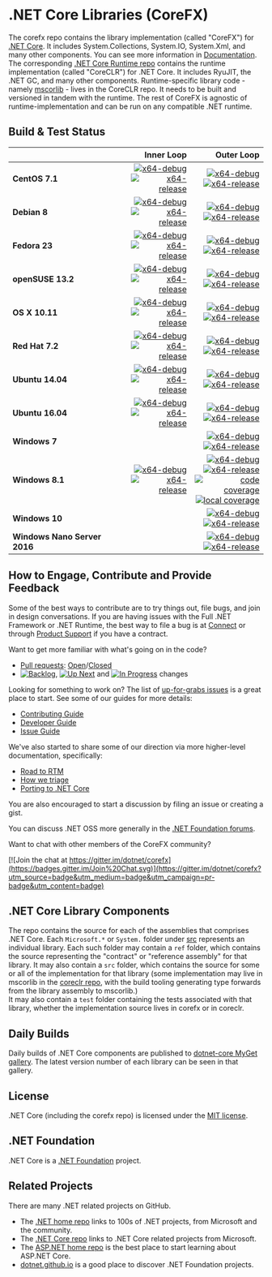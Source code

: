 # .NET Core Libraries (CoreFX)

The corefx repo contains the library implementation (called "CoreFX") for [.NET Core](http://github.com/dotnet/core). It includes System.Collections, System.IO, System.Xml, and many other components. You can see more information in [Documentation](Documentation/README.md). The corresponding [.NET Core Runtime repo](https://github.com/dotnet/coreclr) contains the runtime implementation (called "CoreCLR") for .NET Core. It includes RyuJIT, the .NET GC, and many other components. Runtime-specific library code - namely [mscorlib][mscorlib] - lives in the CoreCLR repo. It needs to be built and versioned in tandem with the runtime. The rest of CoreFX is agnostic of runtime-implementation and can be run on any compatible .NET runtime.

[mscorlib]: https://github.com/dotnet/coreclr/tree/release/1.0.0/src/mscorlib

## Build & Test Status

| | Inner Loop | Outer Loop |
|:---|------:|--------:|
|**CentOS 7.1**|[![x64-debug](https://img.shields.io/jenkins/s/http/dotnet-ci.cloudapp.net/job/dotnet_corefx/job/release_1.0.0/centos7.1_debug.svg?label=x64-debug)](http://dotnet-ci.cloudapp.net/job/dotnet_corefx/job/release_1.0.0/job/centos7.1_debug)<br>[![x64-release](https://img.shields.io/jenkins/s/http/dotnet-ci.cloudapp.net/job/dotnet_corefx/job/release_1.0.0/centos7.1_release.svg?label=x64-release)](http://dotnet-ci.cloudapp.net/job/dotnet_corefx/job/release_1.0.0/job/centos7.1_release)|[![x64-debug](https://img.shields.io/jenkins/s/http/dotnet-ci.cloudapp.net/job/dotnet_corefx/job/release_1.0.0/outerloop_centos7.1_debug.svg?label=x64-debug)](http://dotnet-ci.cloudapp.net/job/dotnet_corefx/job/release_1.0.0/job/outerloop_centos7.1_debug/)<br/>[![x64-release](https://img.shields.io/jenkins/s/http/dotnet-ci.cloudapp.net/job/dotnet_corefx/job/release_1.0.0/outerloop_centos7.1_release.svg?label=x64-release)](http://dotnet-ci.cloudapp.net/job/dotnet_corefx/job/release_1.0.0/job/outerloop_centos7.1_release/)|
|**Debian 8**|[![x64-debug](https://img.shields.io/jenkins/s/http/dotnet-ci.cloudapp.net/job/dotnet_corefx/job/release_1.0.0/debian8.4_debug.svg?label=x64-debug)](http://dotnet-ci.cloudapp.net/job/dotnet_corefx/job/release_1.0.0/job/debian8.4_debug)<br>[![x64-release](https://img.shields.io/jenkins/s/http/dotnet-ci.cloudapp.net/job/dotnet_corefx/job/release_1.0.0/debian8.4_release.svg?label=x64-release)](http://dotnet-ci.cloudapp.net/job/dotnet_corefx/job/release_1.0.0/job/debian8.4_release)|[![x64-debug](https://img.shields.io/jenkins/s/http/dotnet-ci.cloudapp.net/job/dotnet_corefx/job/release_1.0.0/debian8.4_debug.svg?label=x64-debug)](http://dotnet-ci.cloudapp.net/job/dotnet_corefx/job/release_1.0.0/job/debian8.4_debug)<br>[![x64-release](https://img.shields.io/jenkins/s/http/dotnet-ci.cloudapp.net/job/dotnet_corefx/job/release_1.0.0/debian8.4_release.svg?label=x64-release)](http://dotnet-ci.cloudapp.net/job/dotnet_corefx/job/release_1.0.0/job/debian8.4_release)|
|**Fedora 23**|[![x64-debug](https://img.shields.io/jenkins/s/http/dotnet-ci.cloudapp.net/job/dotnet_corefx/job/release_1.0.0/fedora23_debug.svg?label=x64-debug)](http://dotnet-ci.cloudapp.net/job/dotnet_corefx/job/release_1.0.0/job/fedora23_debug)<br>[![x64-release](https://img.shields.io/jenkins/s/http/dotnet-ci.cloudapp.net/job/dotnet_corefx/job/release_1.0.0/fedora23_release.svg?label=x64-release)](http://dotnet-ci.cloudapp.net/job/dotnet_corefx/job/release_1.0.0/job/fedora23_release)|[![x64-debug](https://img.shields.io/jenkins/s/http/dotnet-ci.cloudapp.net/job/dotnet_corefx/job/release_1.0.0/outerloop_fedora23_debug.svg?label=x64-debug)](http://dotnet-ci.cloudapp.net/job/dotnet_corefx/job/release_1.0.0/job/outerloop_fedora23_debug/)<br/>[![x64-release](https://img.shields.io/jenkins/s/http/dotnet-ci.cloudapp.net/job/dotnet_corefx/job/release_1.0.0/outerloop_fedora23_release.svg?label=x64-release)](http://dotnet-ci.cloudapp.net/job/dotnet_corefx/job/release_1.0.0/job/outerloop_fedora23_release/)|
|**openSUSE 13.2**|[![x64-debug](https://img.shields.io/jenkins/s/http/dotnet-ci.cloudapp.net/job/dotnet_corefx/job/release_1.0.0/opensuse13.2_debug.svg?label=x64-debug)](http://dotnet-ci.cloudapp.net/job/dotnet_corefx/job/release_1.0.0/job/opensuse13.2_debug)<br>[![x64-release](https://img.shields.io/jenkins/s/http/dotnet-ci.cloudapp.net/job/dotnet_corefx/job/release_1.0.0/opensuse13.2_release.svg?label=x64-release)](http://dotnet-ci.cloudapp.net/job/dotnet_corefx/job/release_1.0.0/job/opensuse13.2_release)|[![x64-debug](https://img.shields.io/jenkins/s/http/dotnet-ci.cloudapp.net/job/dotnet_corefx/job/release_1.0.0/outerloop_opensuse13.2_debug.svg?label=x64-debug)](http://dotnet-ci.cloudapp.net/job/dotnet_corefx/job/release_1.0.0/job/outerloop_opensuse13.2_debug/)<br/>[![x64-release](https://img.shields.io/jenkins/s/http/dotnet-ci.cloudapp.net/job/dotnet_corefx/job/release_1.0.0/outerloop_opensuse13.2_release.svg?label=x64-release)](http://dotnet-ci.cloudapp.net/job/dotnet_corefx/job/release_1.0.0/job/outerloop_opensuse13.2_release/)|
|**OS X 10.11**|[![x64-debug](https://img.shields.io/jenkins/s/http/dotnet-ci.cloudapp.net/job/dotnet_corefx/job/release_1.0.0/osx_debug.svg?label=x64-debug)](http://dotnet-ci.cloudapp.net/job/dotnet_corefx/job/release_1.0.0/job/osx_debug)<br>[![x64-release](https://img.shields.io/jenkins/s/http/dotnet-ci.cloudapp.net/job/dotnet_corefx/job/release_1.0.0/osx_release.svg?label=x64-release)](http://dotnet-ci.cloudapp.net/job/dotnet_corefx/job/release_1.0.0/job/osx_release)|[![x64-debug](https://img.shields.io/jenkins/s/http/dotnet-ci.cloudapp.net/job/dotnet_corefx/job/release_1.0.0/outerloop_osx_debug.svg?label=x64-debug)](http://dotnet-ci.cloudapp.net/job/dotnet_corefx/job/release_1.0.0/job/outerloop_osx_debug/)<br/>[![x64-release](https://img.shields.io/jenkins/s/http/dotnet-ci.cloudapp.net/job/dotnet_corefx/job/release_1.0.0/outerloop_osx_release.svg?label=x64-release)](http://dotnet-ci.cloudapp.net/job/dotnet_corefx/job/release_1.0.0/job/outerloop_osx_release/)|
|**Red Hat 7.2**|[![x64-debug](https://img.shields.io/jenkins/s/http/dotnet-ci.cloudapp.net/job/dotnet_corefx/job/release_1.0.0/rhel7.2_debug.svg?label=x64-debug)](http://dotnet-ci.cloudapp.net/job/dotnet_corefx/job/release_1.0.0/job/rhel7.2_debug)<br>[![x64-release](https://img.shields.io/jenkins/s/http/dotnet-ci.cloudapp.net/job/dotnet_corefx/job/release_1.0.0/rhel7.2_release.svg?label=x64-release)](http://dotnet-ci.cloudapp.net/job/dotnet_corefx/job/release_1.0.0/job/rhel7.2_release)|[![x64-debug](https://img.shields.io/jenkins/s/http/dotnet-ci.cloudapp.net/job/dotnet_corefx/job/release_1.0.0/outerloop_rhel7.2_debug.svg?label=x64-debug)](http://dotnet-ci.cloudapp.net/job/dotnet_corefx/job/release_1.0.0/job/outerloop_rhel7.2_debug/)<br/>[![x64-release](https://img.shields.io/jenkins/s/http/dotnet-ci.cloudapp.net/job/dotnet_corefx/job/release_1.0.0/outerloop_rhel7.2_release.svg?label=x64-release)](http://dotnet-ci.cloudapp.net/job/dotnet_corefx/job/release_1.0.0/job/outerloop_rhel7.2_release/)|
|**Ubuntu 14.04**|[![x64-debug](https://img.shields.io/jenkins/s/http/dotnet-ci.cloudapp.net/job/dotnet_corefx/job/release_1.0.0/ubuntu14.04_debug.svg?label=x64-debug)](http://dotnet-ci.cloudapp.net/job/dotnet_corefx/job/release_1.0.0/job/ubuntu14.04_debug/)<br>[![x64-release](https://img.shields.io/jenkins/s/http/dotnet-ci.cloudapp.net/job/dotnet_corefx/job/release_1.0.0/ubuntu14.04_release.svg?label=x64-release)](http://dotnet-ci.cloudapp.net/job/dotnet_corefx/job/release_1.0.0/job/ubuntu14.04_release)|[![x64-debug](https://img.shields.io/jenkins/s/http/dotnet-ci.cloudapp.net/job/dotnet_corefx/job/release_1.0.0/outerloop_ubuntu14.04_debug.svg?label=x64-debug)](http://dotnet-ci.cloudapp.net/job/dotnet_corefx/job/release_1.0.0/job/outerloop_ubuntu14.04_debug/)<br/>[![x64-release](https://img.shields.io/jenkins/s/http/dotnet-ci.cloudapp.net/job/dotnet_corefx/job/release_1.0.0/outerloop_ubuntu14.04_release.svg?label=x64-release)](http://dotnet-ci.cloudapp.net/job/dotnet_corefx/job/release_1.0.0/job/outerloop_ubuntu14.04_release/)|
|**Ubuntu 16.04**|[![x64-debug](https://img.shields.io/jenkins/s/http/dotnet-ci.cloudapp.net/job/dotnet_corefx/job/release_1.0.0/ubuntu16.04_debug.svg?label=x64-debug)](http://dotnet-ci.cloudapp.net/job/dotnet_corefx/job/release_1.0.0/job/ubuntu16.04_debug)<br>[![x64-release](https://img.shields.io/jenkins/s/http/dotnet-ci.cloudapp.net/job/dotnet_corefx/job/release_1.0.0/ubuntu16.04_release.svg?label=x64-release)](http://dotnet-ci.cloudapp.net/job/dotnet_corefx/job/release_1.0.0/job/ubuntu16.04_release)|[![x64-debug](https://img.shields.io/jenkins/s/http/dotnet-ci.cloudapp.net/job/dotnet_corefx/job/release_1.0.0/outerloop_ubuntu16.04_debug.svg?label=x64-debug)](http://dotnet-ci.cloudapp.net/job/dotnet_corefx/job/release_1.0.0/job/outerloop_ubuntu16.04_debug/)<br/>[![x64-release](https://img.shields.io/jenkins/s/http/dotnet-ci.cloudapp.net/job/dotnet_corefx/job/release_1.0.0/outerloop_ubuntu16.04_release.svg?label=x64-release)](http://dotnet-ci.cloudapp.net/job/dotnet_corefx/job/release_1.0.0/job/outerloop_ubuntu16.04_release/)|
|**Windows 7**||[![x64-debug](https://img.shields.io/jenkins/s/http/dotnet-ci.cloudapp.net/job/dotnet_corefx/job/release_1.0.0/outerloop_win7_debug.svg?label=x64-debug)](http://dotnet-ci.cloudapp.net/job/dotnet_corefx/job/release_1.0.0/job/outerloop_win7_debug)<br>[![x64-release](https://img.shields.io/jenkins/s/http/dotnet-ci.cloudapp.net/job/dotnet_corefx/job/release_1.0.0/outerloop_win7_release.svg?label=x64-release)](http://dotnet-ci.cloudapp.net/job/dotnet_corefx/job/release_1.0.0/job/outerloop_win7_release)|
|**Windows 8.1**|[![x64-debug](https://img.shields.io/jenkins/s/http/dotnet-ci.cloudapp.net/job/dotnet_corefx/job/release_1.0.0/windows_nt_debug.svg?label=x64-debug)](http://dotnet-ci.cloudapp.net/job/dotnet_corefx/job/release_1.0.0/job/windows_nt_debug)<br>[![x64-release](https://img.shields.io/jenkins/s/http/dotnet-ci.cloudapp.net/job/dotnet_corefx/job/release_1.0.0/windows_nt_release.svg?label=x64-release)](http://dotnet-ci.cloudapp.net/job/dotnet_corefx/job/release_1.0.0/job/windows_nt_release)|[![x64-debug](https://img.shields.io/jenkins/s/http/dotnet-ci.cloudapp.net/job/dotnet_corefx/job/release_1.0.0/outerloop_windows_nt_debug.svg?label=x64-debug)](http://dotnet-ci.cloudapp.net/job/dotnet_corefx/job/release_1.0.0/job/outerloop_windows_nt_debug)<br/>[![x64-release](https://img.shields.io/jenkins/s/http/dotnet-ci.cloudapp.net/job/dotnet_corefx/job/release_1.0.0/outerloop_windows_nt_release.svg?label=x64-release)](http://dotnet-ci.cloudapp.net/job/dotnet_corefx/job/release_1.0.0/job/outerloop_windows_nt_release)<br/>[![code coverage](https://img.shields.io/jenkins/s/http/dotnet-ci.cloudapp.net/job/dotnet_corefx/job/release_1.0.0/code_coverage_windows.svg?label=code%20coverage)](http://dotnet-ci.cloudapp.net/job/dotnet_corefx/job/release_1.0.0/job/code_coverage_windows/Code_Coverage_Report)<br>[![local coverage](https://img.shields.io/jenkins/s/http/dotnet-ci.cloudapp.net/job/dotnet_corefx/job/release_1.0.0/code_coverage_windows_local.svg?label=local%20code%20coverage)](http://dotnet-ci.cloudapp.net/job/dotnet_corefx/job/release_1.0.0/job/code_coverage_windows_local/Code_Coverage_Report)|
|**Windows 10**||[![x64-debug](https://img.shields.io/jenkins/s/http/dotnet-ci.cloudapp.net/job/dotnet_corefx/job/release_1.0.0/outerloop_win10_debug.svg?label=x64-debug)](http://dotnet-ci.cloudapp.net/job/dotnet_corefx/job/release_1.0.0/job/outerloop_win10_debug)<br>[![x64-release](https://img.shields.io/jenkins/s/http/dotnet-ci.cloudapp.net/job/dotnet_corefx/job/release_1.0.0/outerloop_win10_release.svg?label=x64-release)](http://dotnet-ci.cloudapp.net/job/dotnet_corefx/job/release_1.0.0/job/outerloop_win10_release)|
|**Windows Nano Server 2016**||[![x64-debug](https://img.shields.io/jenkins/s/http/dotnet-ci.cloudapp.net/job/dotnet_corefx/job/release_1.0.0/outerloop_winnano16_debug.svg?label=x64-debug)](http://dotnet-ci.cloudapp.net/job/dotnet_corefx/job/release_1.0.0/job/outerloop_winnano16_debug)<br>[![x64-release](https://img.shields.io/jenkins/s/http/dotnet-ci.cloudapp.net/job/dotnet_corefx/job/release_1.0.0/outerloop_winnano16_release.svg?label=x64-release)](http://dotnet-ci.cloudapp.net/job/dotnet_corefx/job/release_1.0.0/job/outerloop_winnano16_release)|

## How to Engage, Contribute and Provide Feedback

Some of the best ways to contribute are to try things out, file bugs, and join in design conversations. If you are having issues with the Full .NET Framework or .NET Runtime, the best way to file a bug is at [Connect](http://connect.microsoft.com/VisualStudio) or through [Product Support](https://support.microsoft.com/en-us/contactus?ws=support) if you have a contract.

Want to get more familiar with what's going on in the code?
* [Pull requests](https://github.com/dotnet/corefx/pulls): [Open](https://github.com/dotnet/corefx/pulls?q=is%3Aopen+is%3Apr)/[Closed](https://github.com/dotnet/corefx/pulls?q=is%3Apr+is%3Aclosed)
* [![Backlog](https://img.shields.io/waffle/label/dotnet/corefx/0%20-%20Backlog.svg)](https://github.com/dotnet/corefx/issues?q=is%3Aopen+is%3Aissue+label%3A%220+-+Backlog%22), [![Up Next](https://img.shields.io/waffle/label/dotnet/corefx/1%20-%20Up%20Next.svg)](https://github.com/dotnet/corefx/issues?q=is%3Aopen+is%3Aissue+label%3A%221+-+Up+Next%22) and [![In Progress](https://img.shields.io/waffle/label/dotnet/corefx/2%20-%20In%20Progress.svg)](https://github.com/dotnet/corefx/issues?q=is%3Aopen+is%3Aissue+label%3A%222+-+In+Progress%22) changes

Looking for something to work on? The list of [up-for-grabs issues](https://github.com/dotnet/corefx/labels/up%20for%20grabs) is a great place to start. See some of our guides for more details:

* [Contributing Guide](Documentation/project-docs/contributing.md)
* [Developer Guide](Documentation/project-docs/developer-guide.md)
* [Issue Guide](Documentation/project-docs/issue-guide.md)

We've also started to share some of our direction via more higher-level documentation, specifically:

* [Road to RTM](Documentation/project-docs/rtm.md)
* [How we triage](Documentation/project-docs/triage.md)
* [Porting to .NET Core](Documentation/project-docs/porting.md)

You are also encouraged to start a discussion by filing an issue or creating a
gist.

You can discuss .NET OSS more generally in the [.NET Foundation forums].

Want to chat with other members of the CoreFX community?

[![Join the chat at https://gitter.im/dotnet/corefx](https://badges.gitter.im/Join%20Chat.svg)](https://gitter.im/dotnet/corefx?utm_source=badge&utm_medium=badge&utm_campaign=pr-badge&utm_content=badge)

[.NET Foundation forums]: http://forums.dotnetfoundation.org/

## .NET Core Library Components

The repo contains the source for each of the assemblies that comprises .NET Core.  Each ```Microsoft.*``` or ```System.``` folder under
[src](https://github.com/dotnet/corefx/tree/release/1.0.0/src) represents an individual library.  Each such folder may contain a ```ref``` folder,
which contains the source representing the "contract" or "reference assembly" for that library.  It may also contain a ```src``` folder,
which contains the source for some or all of the implementation for that library (some implementation may live in mscorlib in the 
[coreclr repo](https://github.com/dotnet/coreclr), with the build tooling generating type forwards from the library assembly to mscorlib.)  
It may also contain a ```test``` folder containing the tests associated with that library, whether the implementation source lives in corefx 
or in coreclr.

## Daily Builds

Daily builds of .NET Core components are published to [dotnet-core MyGet gallery](https://dotnet.myget.org/gallery/dotnet-core).
The latest version number of each library can be seen in that gallery.

## License

.NET Core (including the corefx repo) is licensed under the [MIT license](LICENSE).

## .NET Foundation

.NET Core is a [.NET Foundation](http://www.dotnetfoundation.org/projects) project.

## Related Projects
There are many .NET related projects on GitHub.

- The [.NET home repo](https://github.com/Microsoft/dotnet) links to 100s of .NET projects, from Microsoft and the community.
- The [.NET Core repo](https://github.com/dotnet/core) links to .NET Core related projects from Microsoft.
- The [ASP.NET home repo](https://github.com/aspnet/home) is the best place to start learning about ASP.NET Core.
- [dotnet.github.io](http://dotnet.github.io) is a good place to discover .NET Foundation projects.
